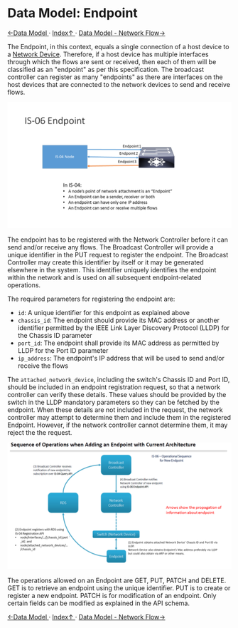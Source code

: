 # Data Model: Endpoint

[←Data Model ](3.0._Data_Model.md) · [ Index↑ ](..) · [Data Model - Network Flow→](3.2._Data_Model_-_Network_Flow.md)



The Endpoint, in this context, equals a single connection of a host device to a [Network Device](3.3._Data_Model_-_Network_Device.md). Therefore, if a host device has multiple interfaces through which the flows are sent or received, then each of them will be classified as an "endpoint" as per this specification. The broadcast controller can register as many "endpoints" as there are interfaces on the host devices that are connected to the network devices to send and receive flows.

![Class Diagram](images/IS-06-Endpoint.png)

The endpoint has to be registered with the Network Controller before it can send and/or receive any flows. The Broadcast Controller will provide a unique identifier in the PUT request to register the endpoint. The Broadcast Controller may create this identifier by itself or it may be generated elsewhere in the system. This identifier uniquely identifies the endpoint within the network and is used on all subsequent endpoint-related operations.

The required parameters for registering the endpoint are:
* `id`: A unique identifier for this endpoint as explained above
* `chassis_id`: The endpoint should provide its MAC address or another identifier permitted by the IEEE Link Layer Discovery Protocol (LLDP) for the Chassis ID parameter
* `port_id`: The endpoint shall provide its MAC address as permitted by LLDP for the Port ID parameter
* `ip_address`: The endpoint's IP address that will be used to send and/or receive the flows

The `attached_network_device`, including the switch's Chassis ID and Port ID, should be included in an endpoint registration request, so that a network controller can verify these details. These values should be provided by the switch in the LLDP mandatory parameters so they can be fetched by the endpoint.
When these details are not included in the request, the network controller may attempt to determine them and include them in the registered Endpoint.
However, if the network controller cannot determine them, it may reject the the request.

![Sequence Diagram](images/Endpoint-information-flow.png)

The operations allowed on an Endpoint are GET, PUT, PATCH and DELETE. GET is to retrieve an endpoint using the unique identifier. PUT is to create or register a new endpoint. PATCH is for modification of an endpoint. Only certain fields can be modified as explained in the API schema.

[←Data Model ](3.0._Data_Model.md) · [ Index↑ ](..) · [Data Model - Network Flow→](3.2._Data_Model_-_Network_Flow.md)
